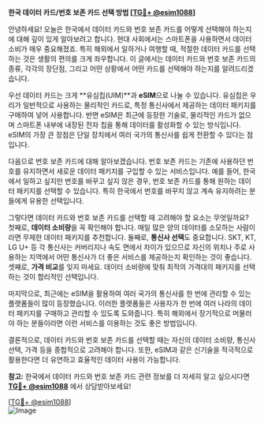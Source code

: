 **한국 데이터 카드/번호 보존 카드 선택 방법 [[TG💪+ @esim1088](https://t.me/s/esim1088)]**

안녕하세요! 오늘은 한국에서 데이터 카드와 번호 보존 카드를 어떻게 선택해야 하는지에 대해 깊이 있게 알아보려고 합니다. 현대 사회에서는 스마트폰을 사용하면서 데이터 소비가 매우 중요해졌죠. 특히 해외에서 일하거나 여행할 때, 적절한 데이터 카드를 선택하는 것은 생활의 편의를 크게 좌우합니다. 이 글에서는 데이터 카드와 번호 보존 카드의 종류, 각각의 장단점, 그리고 어떤 상황에서 어떤 카드를 선택해야 하는지를 알려드리겠습니다.

우선 데이터 카드는 크게 **유심칩(UIM)**과 **eSIM**으로 나눌 수 있습니다. 유심칩은 우리가 일반적으로 사용하는 물리적인 카드로, 특정 통신사에서 제공하는 데이터 패키지를 구매하여 넣어 사용합니다. 반면 eSIM은 최근에 등장한 기술로, 물리적인 카드가 없으며 스마트폰 내부에 내장된 전자 칩을 통해 데이터를 활성화할 수 있는 방식입니다. eSIM의 가장 큰 장점은 단일 장치에서 여러 국가의 통신사를 쉽게 전환할 수 있다는 점입니다.

다음으로 번호 보존 카드에 대해 알아보겠습니다. 번호 보존 카드는 기존에 사용하던 번호를 유지하면서 새로운 데이터 패키지를 구입할 수 있는 서비스입니다. 예를 들어, 한국에서 일하고 싶지만 번호를 바꾸고 싶지 않은 경우, 번호 보존 카드를 통해 원하는 데이터 패키지를 선택할 수 있습니다. 특히 한국에서 번호를 바꾸지 않고 계속 유지하려는 분들에게 유용한 선택입니다.

그렇다면 데이터 카드와 번호 보존 카드를 선택할 때 고려해야 할 요소는 무엇일까요? 첫째로, **데이터 소비량**을 꼭 확인해야 합니다. 매일 많은 양의 데이터를 소모하는 사람이라면 무제한 데이터 패키지를 추천합니다. 둘째로, **통신사 선택**도 중요합니다. SKT, KT, LG U+ 등 각 통신사는 커버리지나 속도 면에서 차이가 있으므로 자신의 위치나 주로 사용하는 지역에서 어떤 통신사가 더 좋은 서비스를 제공하는지 확인하는 것이 좋습니다. 셋째로, **가격 비교**를 잊지 마세요. 데이터 소비량에 맞춰 최적의 가격대의 패키지를 선택하는 것이 합리적인 선택입니다.

마지막으로, 최근에는 eSIM을 활용하여 여러 국가의 통신사를 한 번에 관리할 수 있는 플랫폼들이 많이 등장했습니다. 이러한 플랫폼들은 사용자가 한 번에 여러 나라의 데이터 패키지를 구매하고 관리할 수 있도록 도와줍니다. 특히 해외에서 장기적으로 머물러야 하는 분들이라면 이런 서비스를 이용하는 것도 좋은 방법입니다.

결론적으로, 데이터 카드와 번호 보존 카드를 선택할 때는 자신의 데이터 소비량, 통신사 선택, 가격 등을 종합적으로 고려해야 합니다. 또한, eSIM과 같은 신기술을 적극적으로 활용한다면 더 유연하고 효율적인 데이터 사용이 가능합니다.

**참고:** 한국에서 데이터 카드와 번호 보존 카드 관련 정보를 더 자세히 알고 싶으시다면 **[TG💪+ @esim1088](https://t.me/s/esim1088)** 에서 상담받아보세요!

[[TG💪+ @esim1088](https://t.me/s/esim1088)]  
![Image](https://i.postimg.cc/Y0z9fWf4/image.png)